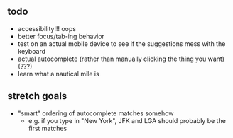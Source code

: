 ## todo

- accessibility!!! oops
- better focus/tab-ing behavior
- test on an actual mobile device to see if the suggestions mess with the keyboard
- actual autocomplete (rather than manually clicking the thing you want) (???)
- learn what a nautical mile is

## stretch goals

- "smart" ordering of autocomplete matches somehow
  - e.g. if you type in "New York", JFK and LGA should probably be the first matches
